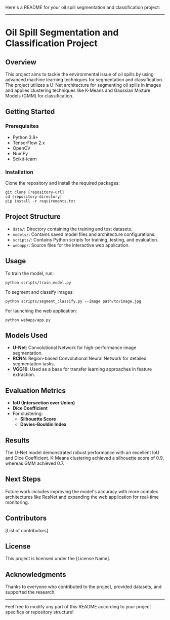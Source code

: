 Here's a README for your oil spill segmentation and classification project:

---

# Oil Spill Segmentation and Classification Project

## Overview
This project aims to tackle the environmental issue of oil spills by using advanced machine learning techniques for segmentation and classification. The project utilizes a U-Net architecture for segmenting oil spills in images and applies clustering techniques like K-Means and Gaussian Mixture Models (GMM) for classification.

## Getting Started

### Prerequisites
- Python 3.8+
- TensorFlow 2.x
- OpenCV
- NumPy
- Scikit-learn

### Installation
Clone the repository and install the required packages:
```
git clone [repository-url]
cd [repository-directory]
pip install -r requirements.txt
```

## Project Structure
- `data/`: Directory containing the training and test datasets.
- `models/`: Contains saved model files and architecture configurations.
- `scripts/`: Contains Python scripts for training, testing, and evaluation.
- `webapp/`: Source files for the interactive web application.

## Usage
To train the model, run:
```
python scripts/train_model.py
```
To segment and classify images:
```
python scripts/segment_classify.py --image path/to/image.jpg
```
For launching the web application:
```
python webapp/app.py
```

## Models Used
- **U-Net**: Convolutional Network for high-performance image segmentation.
- **RCNN**: Region-based Convolutional Neural Network for detailed segmentation tasks.
- **VGG16**: Used as a base for transfer learning approaches in feature extraction.

## Evaluation Metrics
- **IoU (Intersection over Union)**
- **Dice Coefficient**
- For clustering:
  - **Silhouette Score**
  - **Davies-Bouldin Index**

## Results
The U-Net model demonstrated robust performance with an excellent IoU and Dice Coefficient. K-Means clustering achieved a silhouette score of 0.9, whereas GMM achieved 0.7.

## Next Steps
Future work includes improving the model's accuracy with more complex architectures like ResNet and expanding the web application for real-time monitoring.

## Contributors
[List of contributors]

## License
This project is licensed under the [License Name].

## Acknowledgments
Thanks to everyone who contributed to the project, provided datasets, and supported the research.

---

Feel free to modify any part of this README according to your project specifics or repository structure!
